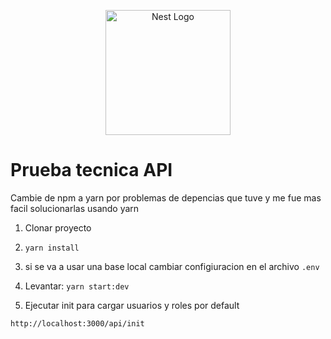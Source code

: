 <p align="center">
  <a href="http://nestjs.com/" target="blank"><img src="https://nestjs.com/img/logo-small.svg" width="200" alt="Nest Logo" /></a>
</p>


# Prueba tecnica API
Cambie de npm a yarn por problemas de depencias que tuve y me fue mas facil solucionarlas usando yarn

1. Clonar proyecto
2. ```yarn install```
3. si se va a usar una base local cambiar configiuracion en el archivo ```.env```
6. Levantar: ```yarn start:dev```

7. Ejecutar init para cargar usuarios y roles por default
```
http://localhost:3000/api/init
```


